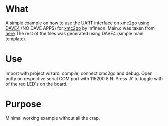 # What
A simple example on how to use the UART interface on xmc2go using [DAVE4](https://infineoncommunity.com/dave-download_ID645) (NO DAVE APPS) for [xmc2go](https://www.ehitex.de/en/application-kits/infineon/2512/xmc-2go) by Infineon.
Main.c was taken from [here](https://www.infineonforums.com/threads/3163-xmc2go-and-xmclib-for-UART-in-dave-4)
The rest of the files was generated using DAVE4 (simple main template).

# Use
Import with project wizard, compile, connect xmc2go and debug. Open putty on respective serial COM port with 115200 8 N.
Press 'A' to toggle with of the red LED's on the board.

# Purpose
Minimal working example without all the crap.
